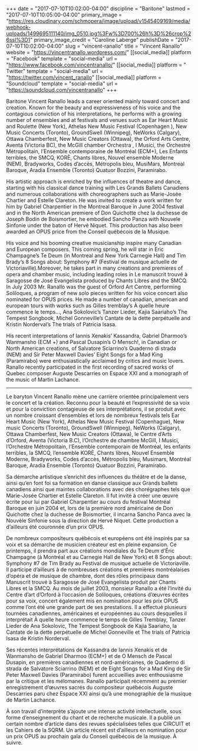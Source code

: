 +++
date = "2017-07-10T10:02:00-04:00"
discipline = "Baritone"
lastmod = "2017-07-10T10:05:00-04:00"
primary_image = "https://res.cloudinary.com/schmopera/image/upload/v1545409169/media/webhook-uploads/1499695111140/img_0510.jpg%3Fw%3D700%26h%3D%26crop%26ssl%3D1"
primary_image_credit = "Caroline Laberge"
publishDate = "2017-07-10T10:02:00-04:00"
slug = "vincent-ranallo"
title = "Vincent Ranallo"
website = "https://vincentranallo.wordpress.com/"
[[social_media]]
platform = "Facebook"
template = "social-media"
url = "https://www.facebook.com/vincentranallo/"
[[social_media]]
platform = " Twitter"
template = "social-media"
url = "https://twitter.com/vincent_ranallo"
[[social_media]]
platform = "Soundcloud"
template = "social-media"
url = "https://soundcloud.com/vincentranallo"
+++

Baritone Vincent Ranallo leads a career oriented mainly toward concert and creation. Known for the beauty and expressiveness of his voice and the contagious conviction of his interpretations, he performs with a growing number of ensembles and at festivals and venues such as Ear Heart Music and Roulette (New York), Athelas New Music Festival (Copenhagen ), New Music Concerts (Toronto), GroundSwell (Winnipeg), NeWorks (Calgary), Ottawa Chamberfest, New Music Creators (Ottawa), the Orford Arts Centre, Aventa (Victoria BC), the McGill chamber Orchestra , I Musici, the Orchestre Métropolitain, l’Ensemble contemporaine de Montréal (ECM+), Les Enfants terribles, the SMCQ, KORÈ, Chants libres, Nouvel ensemble Moderne (NEM), Bradyworks, Codes d’accès, Métropolis bleu, MusiMars, Montreal Baroque, Aradia Ensemble (Toronto) Quatuor Bozzini, Paramirabo.

His artistic approach is enriched by the influences of theatre and dance, starting with his classical dance training with Les Grands Ballets Canadiens and numerous collaborations with choreographers such as Marie-Josée Chartier and Estelle Clareton. He was invited to create a work written for him by Gabriel Charpentier in the Montreal Baroque in June 2004 festival and in the North American premiere of Don Quichotte chez la duchesse de Joseph Bodin de Boismortier, he embodied Sancho Panza with Nouvele Sinfonie under the baton of Hervé Niquet. This production has also been awarded an OPUS price from the Conseil québécois de la Musique.

His voice and his booming creative musicianship inspire many Canadian and European composers. This coming spring, he will star in Eric Champagne’s Te Deum (in Montreal and New York Carnegie Hall) and Tim Brady’s 8 Songs about: Symphony #7 (Festival de musique actuelle de Victoriaville).Moreover, he takes part in many creations and premieres of opera and chamber music, including leading roles in Le manuscrit trouvé à Saragosse de José Evangelista produced by Chants Libres and the SMCQ. In July 2003 Mr. Ranallo was the guest of Orford Art Centre, performing Soliloques, a program of new solo pieces written for his voice concert also nominated for OPUS prices. He made a number of canadian, american and european tours with works such as Gilles tremblay’s À quelle heure commence le temps…, Ana Sokolovic’s Tanzer Lieder, Kajia Saariaho’s The Tempest Songbook, Michel Gonneville’s Cantate de la dette perpétuelle and Kristin Norderval’s The trials of Patricia Isasa.

His recent interpretations of Iannis Xenakis’ Kassandra, Gabriel Dharmoo’s Wanmansho (ECM +) and Pascal Dusapin’s O Mensch!, in Canadian or North American creations, of Salvatore Sciarrino’s Quaderno di strada (NEM) and Sir Peter Maxwell Davies’ Eight Songs for a Mad King (Paramirabo) were enthusiastically acclaimed by critics and music lovers. Ranallo recently participated in the first recording of sacred works of Quebec composer Auguste Descarries on Espace XXI and a monograph of the music of Martin Lachance.

****

Le baryton Vincent Ranallo mène une carrière orientée principalement vers le concert et la création. Reconnu pour la beauté et l’expressivité de sa voix et pour la conviction contagieuse de ses interprétations, il se produit avec un nombre croissant d’ensembles et lors de nombreux festivals tels Ear Heart Music (New York), Athelas New Music Festival (Copenhague), New music Concerts (Toronto), GroundSwell (Winnipeg), NeWorks (Calgary), Ottawa Chamberfest, New Music Creators (Ottawa), le Centre d’Arts d’Orford, Aventa (Victoria B.C), l’Orchestre de chambre McGill, I Musici, l’Orchestre Métropolitain, l’Ensemble contemporain de Montréal, les enfants terribles, la SMCQ, l’ensemble KORÈ, Chants libres, Nouvel Ensemble Moderne, Bradyworks, Codes d’accès, Métropolis bleu, Musimars, Montréal Baroque, Aradia Ensemble (Toronto) Quatuor Bozzini, Paramirabo.

Sa démarche artistique s’enrichit des influences du théâtre et de la danse, ainsi qu’en font foi sa formation en danse classique aux Grands ballets canadiens ainsi que maintes collaborations avec des chorégraphes tels que Marie-Josée Chartier et Estelle Clareton. Il fut invité à créer une œuvre écrite pour lui par Gabriel Charpentier au cours du festival Montréal Baroque en juin 2004 et, lors de la première nord américaine de Don Quichotte chez la duchesse de Boismortier, il incarna Sancho Panca avec la Nouvèle Sinfonie sous la direction de Hervé Niquet. Cette production a d’ailleurs été couronnée d’un prix OPUS.

De nombreux compositeurs québécois et européens ont été inspirés par sa voix et sa démarche de musicien créateur est en pleine expansion. Ce printemps, il prendra part aux créations mondiales du Te Deum d’Éric Champagne (à Montréal et au Carnegie Hall de New York) et 8 Songs about: Symphony #7 de Tim Brady au Festival de musique actuelle de Victoriaville. Il participe d’ailleurs à de nombreuses créations et premières montréalaises d’opéra et de musique de chambre, dont des rôles principaux dans Manuscrit trouvé à Saragosse de José Evangelista produit par Chants Libres et la SMCQ. Au mois de juillet 2003, monsieur Ranallo a été l’invité du Centre d’art d’Orford à l’occasion de Soliloques, créations d’œuvres écrites pour sa voix, concert également mis en nomination pour les prix OPUS comme l’ont été une grande part de ses prestations. Il a effectué plusieurs tournées canadiennes, américaines et européennes au cours desquelles il interprétait À quelle heure commence le temps de Gilles Tremblay, Tanzer Lieder de Ana Sokolovic, The Tempest Songbook de Kajia Saariaho, la Cantate de la dette perpétuelle de Michel Gonneville et The trials of Patricia Isasa de Kristin Norderval.

Ses récentes interprétations de Kassandra de Iannis Xenakis et de Wanmansho de Gabriel Dharmoo (ECM+) et de O Mensch de Pascal Dusapin, en premières canadiennes et nord-américaines, de Quaderno di strada de Salvatore Sciarrino (NEM) et de Eight Songs for a Mad King de Sir Peter Maxwell Davies (Paramirabo) furent accueillies avec enthousiasme par la critique et les mélomanes. Ranallo participait récemment au premier enregistrement d’œuvres sacrés du compositeur québécois Auguste Descarries paru chez Espace XXI ainsi qu’à une monographie de la musique de Martin Lachance.

À son travail d’interprète s’ajoute une intense activité intellectuelle, sous forme d’enseignement du chant et de recherche musicale. Il a publié un certain nombre d’article dans des revues spécialisées telles que CIRCUIT et les Cahiers de la SQRM. Un article récent est d’ailleurs en nomination pour un prix OPUS au prochain gala du Conseil québécois de la musique. À suivre.
